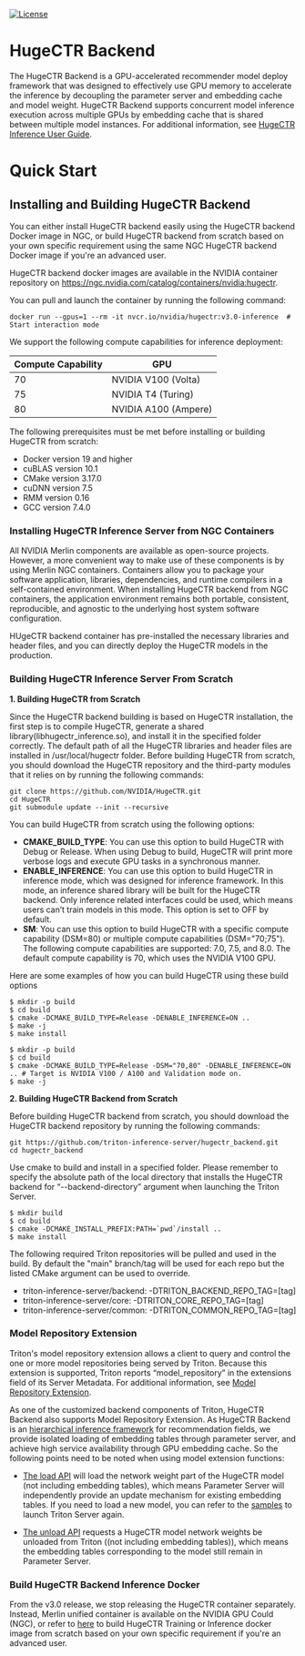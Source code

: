<!--
# Copyright (c) 2020, NVIDIA CORPORATION. All rights reserved.
#
# Redistribution and use in source and binary forms, with or without
# modification, are permitted provided that the following conditions
# are met:
#  * Redistributions of source code must retain the above copyright
#    notice, this list of conditions and the following disclaimer.
#  * Redistributions in binary form must reproduce the above copyright
#    notice, this list of conditions and the following disclaimer in the
#    documentation and/or other materials provided with the distribution.
#  * Neither the name of NVIDIA CORPORATION nor the names of its
#    contributors may be used to endorse or promote products derived
#    from this software without specific prior written permission.
#
# THIS SOFTWARE IS PROVIDED BY THE COPYRIGHT HOLDERS ``AS IS'' AND ANY
# EXPRESS OR IMPLIED WARRANTIES, INCLUDING, BUT NOT LIMITED TO, THE
# IMPLIED WARRANTIES OF MERCHANTABILITY AND FITNESS FOR A PARTICULAR
# PURPOSE ARE DISCLAIMED.  IN NO EVENT SHALL THE COPYRIGHT OWNER OR
# CONTRIBUTORS BE LIABLE FOR ANY DIRECT, INDIRECT, INCIDENTAL, SPECIAL,
# EXEMPLARY, OR CONSEQUENTIAL DAMAGES (INCLUDING, BUT NOT LIMITED TO,
# PROCUREMENT OF SUBSTITUTE GOODS OR SERVICES; LOSS OF USE, DATA, OR
# PROFITS; OR BUSINESS INTERRUPTION) HOWEVER CAUSED AND ON ANY THEORY
# OF LIABILITY, WHETHER IN CONTRACT, STRICT LIABILITY, OR TORT
# (INCLUDING NEGLIGENCE OR OTHERWISE) ARISING IN ANY WAY OUT OF THE USE
# OF THIS SOFTWARE, EVEN IF ADVISED OF THE POSSIBILITY OF SUCH DAMAGE.
-->

[![License](https://img.shields.io/badge/License-BSD3-lightgrey.svg)](https://opensource.org/licenses/BSD-3-Clause)

# HugeCTR Backend

The HugeCTR Backend is a GPU-accelerated recommender model deploy framework that was designed to effectively use GPU memory to accelerate the inference by decoupling the parameter server and embedding cache and model weight. HugeCTR Backend supports concurrent model inference execution across multiple GPUs by embedding cache that is shared between multiple model instances. For additional information, see [HugeCTR Inference User Guide](docs/user_guide.md).  



# Quick Start

## Installing and Building HugeCTR Backend
You can either install HugeCTR backend easily using the HugeCTR backend Docker image in NGC, or build HugeCTR backend from scratch based on your own specific requirement using the same NGC HugeCTR backend Docker image if you're an advanced user.  

HugeCTR backend docker images are available in the NVIDIA container repository on https://ngc.nvidia.com/catalog/containers/nvidia:hugectr.

You can pull and launch the container by running the following command:

```
docker run --gpus=1 --rm -it nvcr.io/nvidia/hugectr:v3.0-inference  # Start interaction mode  
```

We support the following compute capabilities for inference deployment:

| Compute Capability | GPU                  |
|--------------------|----------------------|
| 70                 | NVIDIA V100 (Volta)  |
| 75                 | NVIDIA T4 (Turing)   |
| 80                 | NVIDIA A100 (Ampere) |

The following prerequisites must be met before installing or building HugeCTR from scratch:
* Docker version 19 and higher
* cuBLAS version 10.1
* CMake version 3.17.0
* cuDNN version 7.5
* RMM version 0.16
* GCC version 7.4.0

### Installing HugeCTR Inference Server from NGC Containers
All NVIDIA Merlin components are available as open-source projects. However, a more convenient way to make use of these components is by using Merlin NGC containers. Containers allow you to package your software application, libraries, dependencies, and runtime compilers in a self-contained environment. When installing HugeCTR backend from NGC containers, the application environment remains both portable, consistent, reproducible, and agnostic to the underlying host system software configuration.  

HUgeCTR backend container has pre-installed the necessary libraries and header files, and you can directly deploy the HugeCTR models in the production.  

### Building HugeCTR Inference Server From Scratch

**1.  Building HugeCTR from Scratch**  

Since the HugeCTR backend building is based on HugeCTR installation, the first step is to compile HugeCTR, generate a shared library(libhugectr_inference.so), and install it in the specified folder correctly. The default path of all the HugeCTR libraries and header files are installed in /usr/local/hugectr folder.
Before building HugeCTR from scratch, you should download the HugeCTR repository and the third-party modules that it relies on by running the following commands:


```
git clone https://github.com/NVIDIA/HugeCTR.git
cd HugeCTR
git submodule update --init --recursive
```
You can build HugeCTR from scratch using  the following options:
* **CMAKE_BUILD_TYPE**: You can use this option to build HugeCTR with Debug or Release. When using Debug to build, HugeCTR will print more verbose logs and execute GPU tasks in a synchronous manner.
* **ENABLE_INFERENCE**: You can use this option to build HugeCTR in inference mode, which was designed for inference framework. In this mode, an inference shared library will be built for the HugeCTR backend. Only inference related interfaces could be used, which means users can’t train models in this mode. This option is set to OFF by default.
* **SM**: You can use this option to build HugeCTR with a specific compute capability (DSM=80) or multiple compute capabilities (DSM="70;75"). The following compute capabilities are supported: 7.0, 7.5, and 8.0. The default compute capability is 70, which uses the NVIDIA V100 GPU.

Here are some examples of how you can build HugeCTR using these build options

```
$ mkdir -p build
$ cd build
$ cmake -DCMAKE_BUILD_TYPE=Release -DENABLE_INFERENCE=ON .. 
$ make -j
$ make install
```

```
$ mkdir -p build
$ cd build
$ cmake -DCMAKE_BUILD_TYPE=Release -DSM="70,80" -DENABLE_INFERENCE=ON .. # Target is NVIDIA V100 / A100 and Validation mode on.
$ make -j
```

**2.  Building HugeCTR Backend from Scratch**  

Before building HugeCTR backend from scratch, you should download the HugeCTR backend repository by running the following commands:

```
git https://github.com/triton-inference-server/hugectr_backend.git
cd hugectr_backend
```
Use cmake to build and install in a specified folder. Please remember to specify the absolute path of the local directory that installs the HugeCTR backend for “--backend-directory” argument when launching the Triton Server.

```
$ mkdir build
$ cd build
$ cmake -DCMAKE_INSTALL_PREFIX:PATH=`pwd`/install ..
$ make install
```

The following required Triton repositories will be pulled and used in
the build. By default the "main" branch/tag will be used for each repo
but the listed CMake argument can be used to override.

* triton-inference-server/backend: -DTRITON_BACKEND_REPO_TAG=[tag]
* triton-inference-server/core: -DTRITON_CORE_REPO_TAG=[tag]
* triton-inference-server/common: -DTRITON_COMMON_REPO_TAG=[tag]

### Model Repository Extension

Triton's model repository extension allows a client to query and control the one or more model repositories being served by Triton. Because this extension is supported, Triton reports “model_repository” in the extensions field of its Server Metadata. For additional information, see [Model Repository Extension](https://github.com/triton-inference-server/server/blob/master/docs/protocol/extension_model_repository.md).  
 
As one of the customized backend components of Triton, HugeCTR Backend also supports Model Repository Extension. As HugeCTR Backend is an  [hierarchical inference framework](docs/user_guide.md) for recommendation fields, we provide isolated loading of embedding tables through parameter server, and achieve high service availability through GPU embedding cache. So the following points need to be noted when using model extension functions:  
 - [The load API](https://github.com/triton-inference-server/server/blob/master/docs/protocol/extension_model_repository.md#load) will load the network weight part of the HugeCTR model (not including embedding tables), which means Parameter Server will independently provide an update mechanism for existing embedding tables. If you need to load a new model, you can refer to the [samples](samples/dcn/README.md) to launch Triton Server again.  
 
 - [The unload API](https://github.com/triton-inference-server/server/blob/master/docs/protocol/extension_model_repository.md#unload) requests a HugeCTR model network weights be unloaded from Triton ((not including embedding tables)),  which means the embedding tables corresponding to the model still remain in Parameter Server. 

### Build HugeCTR Backend Inference Docker

From the v3.0 release, we stop releasing the HugeCTR container separately. Instead, Merlin unified container is available on the NVIDIA GPU Could (NGC), or refer to [here](https://github.com/NVIDIA/HugeCTR/tree/master/tools/dockerfiles) to build HugeCTR Training or Inference docker image from scratch based on your own specific requirement if you're an advanced user.  
